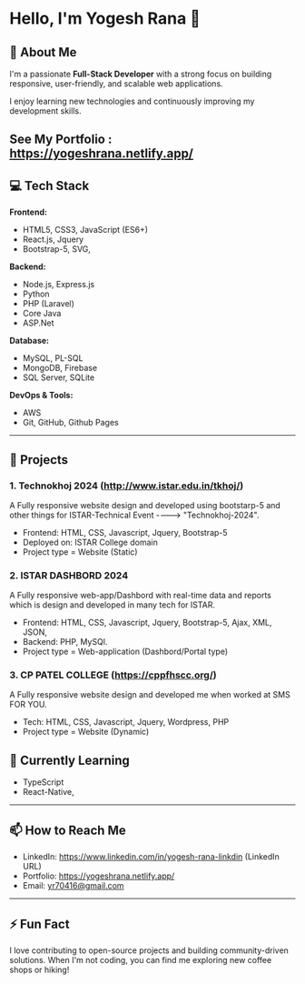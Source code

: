 # Hello, I'm Yogesh Rana 👋

## 🚀 About Me
I'm a passionate **Full-Stack Developer** with a strong focus on building responsive, user-friendly, and scalable web applications.

I enjoy learning new technologies and continuously improving my development skills.

See My Portfolio : https://yogeshrana.netlify.app/
---

## 💻 Tech Stack

**Frontend:**
- HTML5, CSS3, JavaScript (ES6+)
- React.js, Jquery
- Bootstrap-5, SVG, 

**Backend:**
- Node.js, Express.js
- Python 
- PHP (Laravel)
- Core Java
- ASP.Net

**Database:**
- MySQL, PL-SQL
- MongoDB, Firebase
- SQL Server, SQLite

**DevOps & Tools:**
- AWS
- Git, GitHub, Github Pages

---

## 📂 Projects

### 1. Technokhoj 2024 (http://www.istar.edu.in/tkhoj/)
A Fully responsive website design and developed using bootstarp-5 and other things for ISTAR-Technical Event ----> "Technokhoj-2024".

- Frontend: HTML, CSS, Javascript, Jquery, Bootstrap-5
- Deployed on: ISTAR College domain
- Project type = Website (Static)

### 2. ISTAR DASHBORD 2024
A Fully responsive web-app/Dashbord with real-time data and reports which is design and developed in many tech for ISTAR.

- Frontend: HTML, CSS, Javascript, Jquery, Bootstrap-5, Ajax, XML, JSON,
- Backend: PHP, MySQl.
- Project type = Web-application (Dashbord/Portal type)

### 3. CP PATEL COLLEGE (https://cppfhscc.org/)
A Fully responsive website design and developed me when  worked at SMS FOR YOU. 

- Tech: HTML, CSS, Javascript, Jquery, Wordpress, PHP
- Project type = Website (Dynamic)
<!-- ### 2. [Project Name](Project URL)
A brief description of the project. Include key features, tech stack, and the purpose.

- Frontend: Vue.js, Vuetify
- Backend: Python, Flask, PostgreSQL
- Deployed on: Heroku

--- -->


## 🌱 Currently Learning
- TypeScript
- React-Native,
  
---

## 📫 How to Reach Me
- LinkedIn: https://www.linkedin.com/in/yogesh-rana-linkdin (LinkedIn URL)
- Portfolio: https://yogeshrana.netlify.app/
- Email: yr70416@gmail.com

---

## ⚡ Fun Fact
I love contributing to open-source projects and building community-driven solutions. When I'm not coding, you can find me exploring new coffee shops or hiking!

<!---
yogeshrana-1209/yogeshrana-1209 is a ✨ special ✨ repository because its `README.md` (this file) appears on your GitHub profile.
You can click the Preview link to take a look at your changes.
--->
